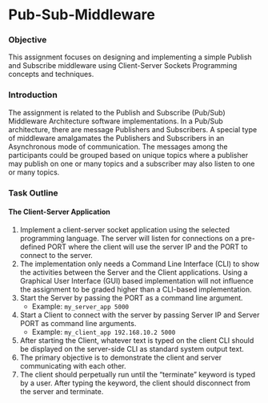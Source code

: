 # Pub-Sub-Middleware

### Objective
This assignment focuses on designing and implementing a simple Publish and Subscribe middleware using Client-Server Sockets Programming concepts and techniques.

### Introduction
The assignment is related to the Publish and Subscribe (Pub/Sub) Middleware Architecture software implementations. In a Pub/Sub architecture, there are message Publishers and Subscribers. A special type of middleware amalgamates the Publishers and Subscribers in an Asynchronous mode of communication. The messages among the participants could be grouped based on unique topics where a publisher may publish on one or many topics and a subscriber may also listen to one or many topics.

### Task Outline

#### The Client-Server Application
1. Implement a client-server socket application using the selected programming language. The server will listen for connections on a pre-defined PORT where the client will use the server IP and the PORT to connect to the server.
2. The implementation only needs a Command Line Interface (CLI) to show the activities between the Server and the Client applications. Using a Graphical User Interface (GUI) based implementation will not influence the assignment to be graded higher than a CLI-based implementation.
3. Start the Server by passing the PORT as a command line argument.
   - Example: `my_server_app 5000`
4. Start a Client to connect with the server by passing Server IP and Server PORT as command line arguments.
   - Example: `my_client_app 192.168.10.2 5000`
5. After starting the Client, whatever text is typed on the client CLI should be displayed on the server-side CLI as standard system output text.
6. The primary objective is to demonstrate the client and server communicating with each other.
7. The client should perpetually run until the “terminate” keyword is typed by a user. After typing the keyword, the client should disconnect from the server and terminate.

